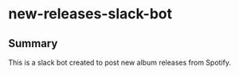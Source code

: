 # new-releases-slack-bot

## Summary
This is a slack bot created to post new album releases from Spotify.
